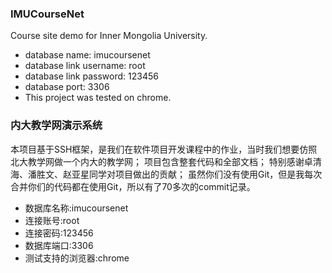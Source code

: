 ### IMUCourseNet

Course site demo for Inner Mongolia University.

+ database name: imucoursenet 
+ database link username: root 
+ database link password: 123456
+ database port: 3306
+ This project was tested on chrome.

### 内大教学网演示系统

本项目基于SSH框架，是我们在软件项目开发课程中的作业，当时我们想要仿照北大教学网做一个内大的教学网；
项目包含整套代码和全部文档；
特别感谢卓清海、潘胜文、赵亚星同学对项目做出的贡献；
虽然你们没有使用Git，但是我每次合并你们的代码都在使用Git，所以有了70多次的commit记录。

+ 数据库名称:imucoursenet
+ 连接账号:root
+ 连接密码:123456
+ 数据库端口:3306
+ 测试支持的浏览器:chrome

